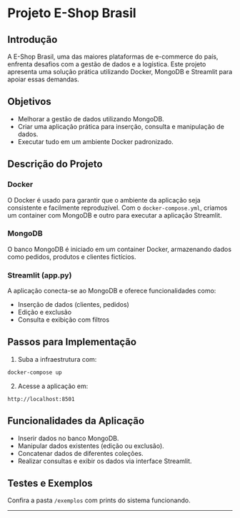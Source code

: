# Projeto E-Shop Brasil

## Introdução
A E-Shop Brasil, uma das maiores plataformas de e-commerce do país, enfrenta desafios com a gestão de dados e a logística. Este projeto apresenta uma solução prática utilizando Docker, MongoDB e Streamlit para apoiar essas demandas.

## Objetivos
- Melhorar a gestão de dados utilizando MongoDB.
- Criar uma aplicação prática para inserção, consulta e manipulação de dados.
- Executar tudo em um ambiente Docker padronizado.

## Descrição do Projeto

### Docker
O Docker é usado para garantir que o ambiente da aplicação seja consistente e facilmente reproduzível. Com o `docker-compose.yml`, criamos um container com MongoDB e outro para executar a aplicação Streamlit.

### MongoDB
O banco MongoDB é iniciado em um container Docker, armazenando dados como pedidos, produtos e clientes fictícios.

### Streamlit (app.py)
A aplicação conecta-se ao MongoDB e oferece funcionalidades como:
- Inserção de dados (clientes, pedidos)
- Edição e exclusão
- Consulta e exibição com filtros

## Passos para Implementação

1. Suba a infraestrutura com:
```bash
docker-compose up
```

2. Acesse a aplicação em:
```
http://localhost:8501
```

## Funcionalidades da Aplicação
- Inserir dados no banco MongoDB.
- Manipular dados existentes (edição ou exclusão).
- Concatenar dados de diferentes coleções.
- Realizar consultas e exibir os dados via interface Streamlit.

## Testes e Exemplos
Confira a pasta `/exemplos` com prints do sistema funcionando.

---

